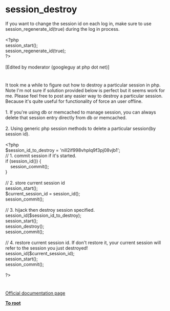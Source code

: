 # session_destroy




<div class="phpcode"><span class="html">
If you want to change the session id on each log in, make sure to use session_regenerate_id(true) during the log in process.
<br>
<br><span class="default">&lt;?php
<br>session_start</span><span class="keyword">();
<br></span><span class="default">session_regenerate_id</span><span class="keyword">(</span><span class="default">true</span><span class="keyword">);
<br></span><span class="default">?&gt;
<br></span>
<br>[Edited by moderator (googleguy at php dot net)]</span>
</div>
  

#


<div class="phpcode"><span class="html">
It took me a while to figure out how to destroy a particular session in php. Note I&apos;m not sure if solution provided below is perfect but it seems work for me. Please feel free to post any easier way to destroy a particular session. Because it&apos;s quite useful for functionality of force an user offline.<br><br>1. If you&apos;re using db or memcached to manage session, you can always delete that session entry directly from db or memcached.<br><br>2. Using generic php session methods to delete a particular session(by session id).<br><br><span class="default">&lt;?php<br>$session_id_to_destroy </span><span class="keyword">= </span><span class="string">&apos;nill2if998vhplq9f3pj08vjb1&apos;</span><span class="keyword">;<br></span><span class="comment">// 1. commit session if it&apos;s started.<br></span><span class="keyword">if (</span><span class="default">session_id</span><span class="keyword">()) {<br>&#xA0; &#xA0; </span><span class="default">session_commit</span><span class="keyword">();<br>}<br><br></span><span class="comment">// 2. store current session id<br></span><span class="default">session_start</span><span class="keyword">();<br></span><span class="default">$current_session_id </span><span class="keyword">= </span><span class="default">session_id</span><span class="keyword">();<br></span><span class="default">session_commit</span><span class="keyword">();<br><br></span><span class="comment">// 3. hijack then destroy session specified.<br></span><span class="default">session_id</span><span class="keyword">(</span><span class="default">$session_id_to_destroy</span><span class="keyword">);<br></span><span class="default">session_start</span><span class="keyword">();<br></span><span class="default">session_destroy</span><span class="keyword">();<br></span><span class="default">session_commit</span><span class="keyword">();<br><br></span><span class="comment">// 4. restore current session id. If don&apos;t restore it, your current session will refer to the session you just destroyed!<br></span><span class="default">session_id</span><span class="keyword">(</span><span class="default">$current_session_id</span><span class="keyword">);<br></span><span class="default">session_start</span><span class="keyword">();<br></span><span class="default">session_commit</span><span class="keyword">();<br><br></span><span class="default">?&gt;</span>
</span>
</div>
  

#

[Official documentation page](https://www.php.net/manual/en/function.session-destroy.php)

**[To root](/README.md)**